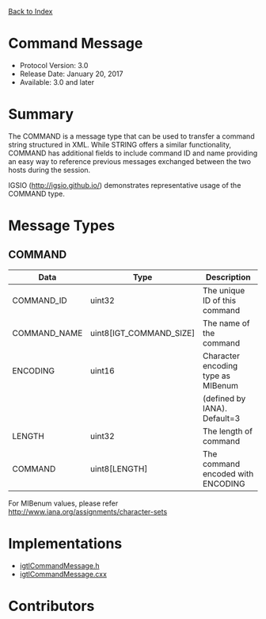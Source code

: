 [Back to Index](/Documents/Protocol/index.md)

Command Message
===============

- Protocol Version: 3.0
- Release Date: January 20, 2017
- Available: 3.0 and later


Summary
=======

The COMMAND is a message type that can be used to transfer a command string 
structured in XML. While STRING offers a similar functionality, COMMAND has 
additional fields to include command ID and name providing an easy way to 
reference previous messages exchanged between the two hosts during the session. 

IGSIO (http://igsio.github.io/) demonstrates representative usage of the COMMAND
type. 


Message Types
=============

COMMAND
-------

Data           | Type                   | Description
---------------|------------------------|---------------------------------------
COMMAND_ID     | uint32                 | The unique ID of this command
COMMAND_NAME   | uint8[IGT_COMMAND_SIZE]| The name of the command
ENCODING       | uint16                 | Character encoding type as MIBenum
               |                        | (defined by IANA). Default=3
LENGTH         | uint32                 | The length of command
COMMAND        | uint8[LENGTH]          | The command encoded with ENCODING


For MIBenum values, please refer http://www.iana.org/assignments/character-sets 

Implementations
===============

* [igtlCommandMessage.h](/Source/igtlCommandMessage.h)
* [igtlCommandMessage.cxx](/Source/igtlCommandMessage.cxx)


Contributors
============
